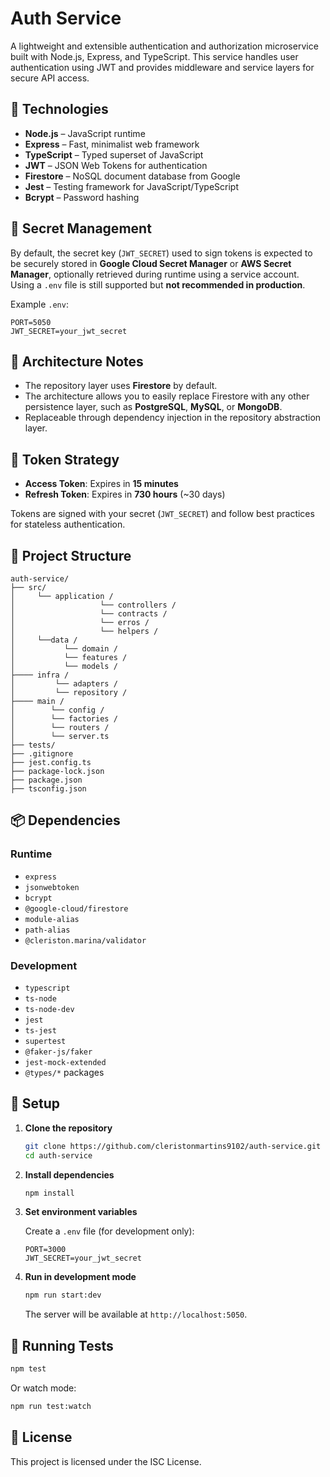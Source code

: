 # Auth Service

A lightweight and extensible authentication and authorization microservice built with Node.js, Express, and TypeScript. This service handles user authentication using JWT and provides middleware and service layers for secure API access.

## 🚀 Technologies

- **Node.js** – JavaScript runtime
- **Express** – Fast, minimalist web framework
- **TypeScript** – Typed superset of JavaScript
- **JWT** – JSON Web Tokens for authentication
- **Firestore** – NoSQL document database from Google
- **Jest** – Testing framework for JavaScript/TypeScript
- **Bcrypt** – Password hashing

## 🔐 Secret Management

By default, the secret key (`JWT_SECRET`) used to sign tokens is expected to be securely stored in **Google Cloud Secret Manager** or **AWS Secret Manager**, optionally retrieved during runtime using a service account.  
Using a `.env` file is still supported but **not recommended in production**.

Example `.env`:
```env
PORT=5050
JWT_SECRET=your_jwt_secret
```

## 🧱 Architecture Notes

- The repository layer uses **Firestore** by default.
- The architecture allows you to easily replace Firestore with any other persistence layer, such as **PostgreSQL**, **MySQL**, or **MongoDB**.
- Replaceable through dependency injection in the repository abstraction layer.

## 🔑 Token Strategy

- **Access Token**: Expires in **15 minutes**
- **Refresh Token**: Expires in **730 hours** (~30 days)

Tokens are signed with your secret (`JWT_SECRET`) and follow best practices for stateless authentication.

## 📁 Project Structure

```
auth-service/
├── src/
│     └── application /
│                   └── controllers /
│                   └── contracts /
│                   └── erros /
│                   └── helpers /
│     └──data /
│           └── domain /
│           └── features /
│           └── models /
├──── infra /
│         └── adapters /
│         └── repository /
├──── main /
│        └── config /
│        └── factories /
│        └── routers /
│        └── server.ts
├── tests/
├── .gitignore
├── jest.config.ts
├── package-lock.json
├── package.json
├── tsconfig.json
```

## 📦 Dependencies

### Runtime
- `express`
- `jsonwebtoken`
- `bcrypt`
- `@google-cloud/firestore`
- `module-alias`
- `path-alias`
- `@cleriston.marina/validator`

### Development
- `typescript`
- `ts-node`
- `ts-node-dev`
- `jest`
- `ts-jest`
- `supertest`
- `@faker-js/faker`
- `jest-mock-extended`
- `@types/*` packages

## 🔧 Setup

1. **Clone the repository**

   ```bash
   git clone https://github.com/cleristonmartins9102/auth-service.git
   cd auth-service
   ```

2. **Install dependencies**

   ```bash
   npm install
   ```

3. **Set environment variables**

   Create a `.env` file (for development only):

   ```env
   PORT=3000
   JWT_SECRET=your_jwt_secret
   ```

4. **Run in development mode**

   ```bash
   npm run start:dev
   ```

   The server will be available at `http://localhost:5050`.

## 🧪 Running Tests

```bash
npm test
```

Or watch mode:

```bash
npm run test:watch
```

## 📄 License

This project is licensed under the ISC License.
